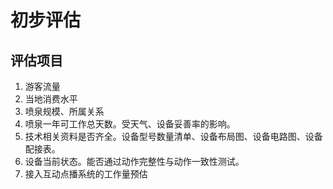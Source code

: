 # 初步评估

## 评估项目
1. 游客流量
2. 当地消费水平
3. 喷泉规模、所属关系
4. 喷泉一年可工作总天数。受天气、设备妥善率的影响。
5. 技术相关资料是否齐全。设备型号数量清单、设备布局图、设备电路图、设备配接表。
6. 设备当前状态。能否通过动作完整性与动作一致性测试。
7. 接入互动点播系统的工作量预估